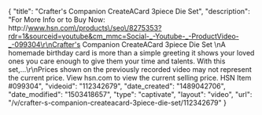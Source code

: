 {
    "title": "Crafter's Companion CreateACard 3piece Die Set",
    "description": "For More Info or to Buy Now: http:\/\/www.hsn.com\/products\/seo\/8275353?rdr=1&sourceid=youtube&cm_mmc=Social-_-Youtube-_-ProductVideo-_-099304\r\nCrafter's Companion CreateACard 3piece Die Set \nA homemade birthday card is more than a simple greeting it shows your loved ones you care enough to give them your time and talents. With this set,...\r\nPrices shown on the previously recorded video may not represent the current price.  View hsn.com to view the current selling price. HSN Item #099304",
    "videoid": "112342679",
    "date_created": "1489042706",
    "date_modified": "1503418657",
    "type": "captivate",
    "layout": "video",
    "url": "\/v\/crafter-s-companion-createacard-3piece-die-set\/112342679"
}